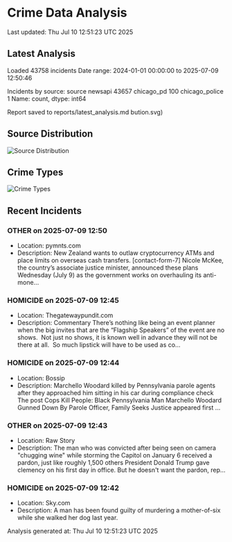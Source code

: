 # Crime Data Analysis
Last updated: Thu Jul 10 12:51:23 UTC 2025

## Latest Analysis

Loaded 43758 incidents
Date range: 2024-01-01 00:00:00 to 2025-07-09 12:50:46

Incidents by source:
source
newsapi           43657
chicago_pd          100
chicago_police        1
Name: count, dtype: int64

Report saved to reports/latest_analysis.md
bution.svg)

## Source Distribution
![Source Distribution](images/source_distribution.svg)

## Crime Types
![Crime Types](images/crime_types.svg)

## Recent Incidents

### OTHER on 2025-07-09 12:50
- Location: pymnts.com
- Description: New Zealand wants to outlaw cryptocurrency ATMs and place limits on overseas cash transfers. [contact-form-7] Nicole McKee, the country’s associate justice minister, announced these plans Wednesday (July 9) as the government works on overhauling its anti-mone…


### HOMICIDE on 2025-07-09 12:45
- Location: Thegatewaypundit.com
- Description: Commentary There’s nothing like being an event planner when the big invites that are the “Flagship Speakers” of the event are no shows.  Not just no shows, it is known well in advance they will not be there at all.  So much lipstick will have to be used as co…


### HOMICIDE on 2025-07-09 12:44
- Location: Bossip
- Description: Marchello Woodard killed by Pennsylvania parole agents after they approached him sitting in his car during compliance check
The post Cops Kill People: Black Pennsylvania Man Marchello Woodard Gunned Down By Parole Officer, Family Seeks Justice appeared first …


### OTHER on 2025-07-09 12:43
- Location: Raw Story
- Description: The man who was convicted after being seen on camera "chugging wine" while storming the Capitol on January 6 received a pardon, just like roughly 1,500 others President Donald Trump gave clemency on his first day in office. But he doesn't want the pardon, rep…


### HOMICIDE on 2025-07-09 12:42
- Location: Sky.com
- Description: A man has been found guilty of murdering a mother-of-six while she walked her dog last year.

Analysis generated at: Thu Jul 10 12:51:23 UTC 2025

